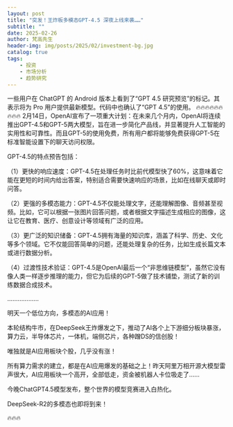 ```yaml
---
layout: post
title: "突发！王炸板多模态GPT-4.5 深夜上线来袭……"
subtitle: ""
date: 2025-02-26
author: 梵高先生
header-img: img/posts/2025/02/investment-bg.jpg
catalog: true
tags:
    - 投资
    - 市场分析
    - 趋势研究
---
```


一些用户在 ChatGPT 的 Android 版本上看到了“GPT 4.5 研究预览”的标记。其表示将为 Pro 用户提供最新模型。代码中也确认了“GPT 4.5”的使用。
🔥🔥🔥🔥🔥🔥🔥🔥🔥
2月14日，OpenAI宣布了一项重大计划：在未来几个月内，OpenAI将连续推出GPT-4.5和GPT-5两大模型，旨在进一步简化产品线，并显著提升人工智能的实用性和可靠性。而且GPT-5的使用免费，所有用户都将能够免费获得GPT-5在标准智能设置下的聊天访问权限。

GPT-4.5的特点预告包括：

（1）更快的响应速度：GPT-4.5在处理任务时比前代模型快了60%，这意味着它能在更短的时间内给出答案，特别适合需要快速响应的场景，比如在线聊天或即时问答。

（2）更强的多模态能力：GPT-4.5不仅能处理文字，还能理解图像、音频甚至视频。比如，它可以根据一张图片回答问题，或者根据文字描述生成相应的图像，这让它在教育、医疗、创意设计等领域有广泛的应用。

（3）更广泛的知识储备：GPT-4.5拥有海量的知识库，涵盖了科学、历史、文化等多个领域。它不仅能回答简单的问题，还能处理复杂的任务，比如生成长篇文本或进行数据分析。

（4）过渡性技术验证：GPT-4.5是OpenAI最后一个“非思维链模型”，虽然它没有像人类一样逐步推理的能力，但它为后续的GPT-5做了技术铺垫，测试了新的训练数据合成技术。

………………

明天一个低位方向，多模态的AI应用！

本轮结构牛市，在DeepSeek王炸爆发之下，推动了AI各个上下游细分板块暴涨，算力云，半导体芯片，一体机，端侧芯片，各种蹭DS的信创股！

唯独就是AI应用板块个股，几乎没有涨！

所有算力需求的建立，都是在AI应用爆发的基础之上！昨天阿里万相开源大模型雷声很大，AI应用板块一个高开，全部低走，资金被机器人卡位吸走了……

今晚ChatGPT4.5模型发布，整个世界的模型竞赛进入白热化。

DeepSeek-R2的多模态也即将到来！

🔥🔥🔥
